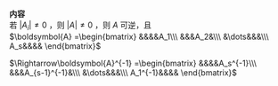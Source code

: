 **内容**  
若 $|A_i|\neq0$ ，则 $|A|\neq0$ ，则 $A$ 可逆，且  
$\boldsymbol{A}  
=\begin{bmatrix}  
&&&&A_1\\\  
&&&A_2&\\\  
&\dots&&&\\\  
A_s&&&&  
\end{bmatrix}$  
  
$\Rightarrow\boldsymbol{A}^{-1}  
=\begin{bmatrix}  
&&&&A_s^{-1}\\\  
&&&A_{s-1}^{-1}&\\\  
&\dots&&&\\\  
A_1^{-1}&&&&  
\end{bmatrix}$  
